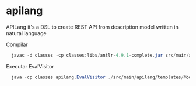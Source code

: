 # apilang
APILang it's a DSL to create REST API from description model written in natural language


Compilar

```java
  javac -d classes -cp classes:libs/antlr-4.9.1-complete.jar src/main/apilang/EvalVisitor.java
```

Executar EvalVisitor

```java
  java -cp classes apilang.EvalVisitor ./src/main/apilang/templates/ModelTemplate.java
```